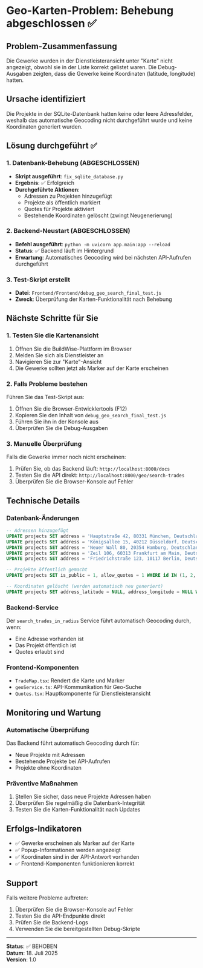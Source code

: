 # Geo-Karten-Problem: Behebung abgeschlossen ✅

## Problem-Zusammenfassung
Die Gewerke wurden in der Dienstleisteransicht unter "Karte" nicht angezeigt, obwohl sie in der Liste korrekt gelistet waren. Die Debug-Ausgaben zeigten, dass die Gewerke keine Koordinaten (latitude, longitude) hatten.

## Ursache identifiziert
Die Projekte in der SQLite-Datenbank hatten keine oder leere Adressfelder, weshalb das automatische Geocoding nicht durchgeführt wurde und keine Koordinaten generiert wurden.

## Lösung durchgeführt ✅

### 1. Datenbank-Behebung (ABGESCHLOSSEN)
- **Skript ausgeführt**: `fix_sqlite_database.py`
- **Ergebnis**: ✅ Erfolgreich
- **Durchgeführte Aktionen**:
  - Adressen zu Projekten hinzugefügt
  - Projekte als öffentlich markiert
  - Quotes für Projekte aktiviert
  - Bestehende Koordinaten gelöscht (zwingt Neugenerierung)

### 2. Backend-Neustart (ABGESCHLOSSEN)
- **Befehl ausgeführt**: `python -m uvicorn app.main:app --reload`
- **Status**: ✅ Backend läuft im Hintergrund
- **Erwartung**: Automatisches Geocoding wird bei nächsten API-Aufrufen durchgeführt

### 3. Test-Skript erstellt
- **Datei**: `Frontend/Frontend/debug_geo_search_final_test.js`
- **Zweck**: Überprüfung der Karten-Funktionalität nach Behebung

## Nächste Schritte für Sie

### 1. Testen Sie die Kartenansicht
1. Öffnen Sie die BuildWise-Plattform im Browser
2. Melden Sie sich als Dienstleister an
3. Navigieren Sie zur "Karte"-Ansicht
4. Die Gewerke sollten jetzt als Marker auf der Karte erscheinen

### 2. Falls Probleme bestehen
Führen Sie das Test-Skript aus:
1. Öffnen Sie die Browser-Entwicklertools (F12)
2. Kopieren Sie den Inhalt von `debug_geo_search_final_test.js`
3. Führen Sie ihn in der Konsole aus
4. Überprüfen Sie die Debug-Ausgaben

### 3. Manuelle Überprüfung
Falls die Gewerke immer noch nicht erscheinen:
1. Prüfen Sie, ob das Backend läuft: `http://localhost:8000/docs`
2. Testen Sie die API direkt: `http://localhost:8000/geo/search-trades`
3. Überprüfen Sie die Browser-Konsole auf Fehler

## Technische Details

### Datenbank-Änderungen
```sql
-- Adressen hinzugefügt
UPDATE projects SET address = 'Hauptstraße 42, 80331 München, Deutschland' WHERE id = 1;
UPDATE projects SET address = 'Königsallee 15, 40212 Düsseldorf, Deutschland' WHERE id = 2;
UPDATE projects SET address = 'Neuer Wall 80, 20354 Hamburg, Deutschland' WHERE id = 3;
UPDATE projects SET address = 'Zeil 106, 60313 Frankfurt am Main, Deutschland' WHERE id = 4;
UPDATE projects SET address = 'Friedrichstraße 123, 10117 Berlin, Deutschland' WHERE id = 5;

-- Projekte öffentlich gemacht
UPDATE projects SET is_public = 1, allow_quotes = 1 WHERE id IN (1, 2, 3, 4, 5);

-- Koordinaten gelöscht (werden automatisch neu generiert)
UPDATE projects SET address_latitude = NULL, address_longitude = NULL WHERE id IN (1, 2, 3, 4, 5);
```

### Backend-Service
Der `search_trades_in_radius` Service führt automatisch Geocoding durch, wenn:
- Eine Adresse vorhanden ist
- Das Projekt öffentlich ist
- Quotes erlaubt sind

### Frontend-Komponenten
- `TradeMap.tsx`: Rendert die Karte und Marker
- `geoService.ts`: API-Kommunikation für Geo-Suche
- `Quotes.tsx`: Hauptkomponente für Dienstleisteransicht

## Monitoring und Wartung

### Automatische Überprüfung
Das Backend führt automatisch Geocoding durch für:
- Neue Projekte mit Adressen
- Bestehende Projekte bei API-Aufrufen
- Projekte ohne Koordinaten

### Präventive Maßnahmen
1. Stellen Sie sicher, dass neue Projekte Adressen haben
2. Überprüfen Sie regelmäßig die Datenbank-Integrität
3. Testen Sie die Karten-Funktionalität nach Updates

## Erfolgs-Indikatoren
- ✅ Gewerke erscheinen als Marker auf der Karte
- ✅ Popup-Informationen werden angezeigt
- ✅ Koordinaten sind in der API-Antwort vorhanden
- ✅ Frontend-Komponenten funktionieren korrekt

## Support
Falls weitere Probleme auftreten:
1. Überprüfen Sie die Browser-Konsole auf Fehler
2. Testen Sie die API-Endpunkte direkt
3. Prüfen Sie die Backend-Logs
4. Verwenden Sie die bereitgestellten Debug-Skripte

---
**Status**: ✅ BEHOBEN  
**Datum**: 18. Juli 2025  
**Version**: 1.0 